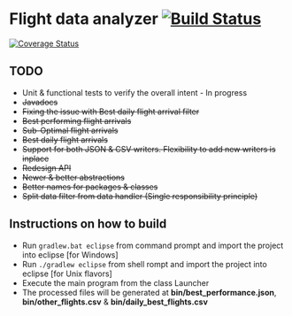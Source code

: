 # Flight data analyzer [![Build Status](https://travis-ci.org/thekalinga/acme-corporation-flightdata.svg?branch=master)][1]
[![Coverage Status](https://coveralls.io/repos/thekalinga/acme-corporation-flightdata/badge.png?branch=master)](https://coveralls.io/r/thekalinga/acme-corporation-flightdata?branch=master)

## TODO
- Unit & functional tests to verify the overall intent - In progress
- ~~Javadocs~~
- ~~Fixing the issue with Best daily flight arrival filter~~
- ~~Best performing flight arrivals~~
- ~~Sub-Optimal flight arrivals~~
- ~~Best daily flight arrivals~~
- ~~Support for both JSON & CSV writers. Flexibility to add new writers is inplace~~
- ~~Redesign API~~
- ~~Newer & better abstractions~~
- ~~Better names for packages & classes~~
- ~~Split data filter from data handler (Single responsibility principle)~~

## Instructions on how to build
- Run `gradlew.bat eclipse` from command prompt and import the project into eclipse [for Windows]
- Run `./gradlew eclipse` from shell rompt and import the project into eclipse [for Unix flavors]
- Execute the main program from the class Launcher
- The processed files will be generated at **bin/best_performance.json**, **bin/other_flights.csv** & **bin/daily_best_flights.csv**


[1]: https://travis-ci.org/thekalinga/acme-corporation-flightdata
